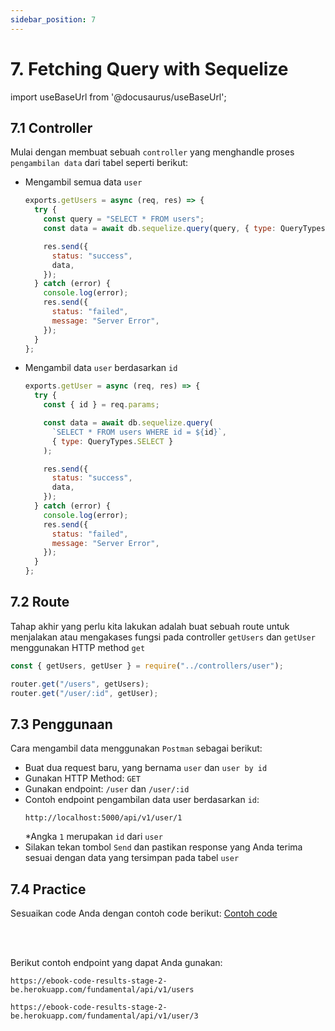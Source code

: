 ```yaml
---
sidebar_position: 7
---
```


# 7. Fetching Query with Sequelize

import useBaseUrl from '@docusaurus/useBaseUrl';

## 7.1 Controller

Mulai dengan membuat sebuah `controller` yang menghandle proses `pengambilan data` dari tabel seperti berikut:

- Mengambil semua data `user`

  ```js {1-25} title=src/controllers/user.js
  exports.getUsers = async (req, res) => {
    try {
      const query = "SELECT * FROM users";
      const data = await db.sequelize.query(query, { type: QueryTypes.SELECT });

      res.send({
        status: "success",
        data,
      });
    } catch (error) {
      console.log(error);
      res.send({
        status: "failed",
        message: "Server Error",
      });
    }
  };
  ```

- Mengambil data `user` berdasarkan `id`

  ```js {1-25} title=src/controllers/user.js
  exports.getUser = async (req, res) => {
    try {
      const { id } = req.params;

      const data = await db.sequelize.query(
        `SELECT * FROM users WHERE id = ${id}`,
        { type: QueryTypes.SELECT }
      );

      res.send({
        status: "success",
        data,
      });
    } catch (error) {
      console.log(error);
      res.send({
        status: "failed",
        message: "Server Error",
      });
    }
  };
  ```

## 7.2 Route

Tahap akhir yang perlu kita lakukan adalah buat sebuah route untuk menjalakan atau mengakases fungsi pada controller `getUsers` dan `getUser` menggunakan HTTP method `get`

```js {1,3-4} title=src/routes/index.js
const { getUsers, getUser } = require("../controllers/user");

router.get("/users", getUsers);
router.get("/user/:id", getUser);
```

## 7.3 Penggunaan

Cara mengambil data menggunakan `Postman` sebagai berikut:

- Buat dua request baru, yang bernama `user` dan `user by id`
- Gunakan HTTP Method: `GET`
- Gunakan endpoint: `/user` dan `/user/:id`
- Contoh endpoint pengambilan data user berdasarkan `id`:
  ```
  http://localhost:5000/api/v1/user/1
  ```
  \*Angka `1` merupakan `id` dari `user`
- Silakan tekan tombol `Send` dan pastikan response yang Anda terima sesuai dengan data yang tersimpan pada tabel `user`

## 7.4 Practice

Sesuaikan code Anda dengan contoh code berikut:
<a class="btn-example-code" href="https://github.com/demo-dumbways/ebook-code-results-stage-2-backend/tree/5-expressjs-fundamental/src">
Contoh code
</a>

<br />
<br />

Berikut contoh endpoint yang dapat Anda gunakan:

```
https://ebook-code-results-stage-2-be.herokuapp.com/fundamental/api/v1/users
```

```
https://ebook-code-results-stage-2-be.herokuapp.com/fundamental/api/v1/user/3
```
